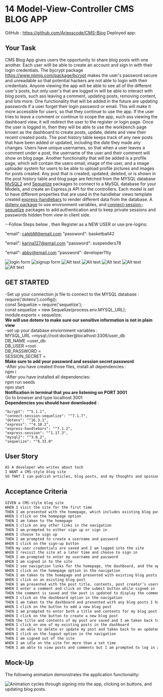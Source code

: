 # 14 Model-View-Controller CMS BLOG APP
GitHub : https://github.com/Ariesscode/CMS-Blog
Deployed app: 

## Your Task

CMS Blog App gives users the opportunity to share blog posts with one another. Each user willl be able to create an account and sign in with their login credentials. The bycrypt package https://www.npmjs.com/package/bcrypt makes the user's password secure and unreadable so that potential hackers are not able to login with their credentials. Anyone viewing the app will be able to see all of the different user's posts, but only user's that are logged in will be able to interact with blog posts, such ass leaving a comment, updating posts, removing content, and lots more. One functionality that will be added in the future are updating passwords if a user forget their login password or email. This will make it more accessible for users, so that they continue to use the app. If the user tries to leave a comment or continue to scope the app, such ass viewing the dashboard view, it will redirect the user to the register or login page. Once the user is logged in, then they will be able to use the workbench page known as the dashboard to create posts, update, delete and view their recent created posts. The post history table keeps track of any new posts that have been added or updated, including the date they made any changes. Users have unique usernames, so that when a user leaves a comment under a post, the username of the user and their comment will show on blog page. Another functionality that will be added is a profile page, which will contain the users email, image of the user, and a image uploader system for users to be able to upload profile pictures and images for posts created. Any post that is created, updated, deleted, or is shown in the post history table and blog page are fetched from the MYSQL database [MySQL2](https://www.npmjs.com/package/mysql2) and [Sequelize](https://www.npmjs.com/package/sequelize) packages to connect to a MySQL database for your Models, and create an Express.js API for the controllers. Each model is set to have different properties that are used in the handlebar views template created [express-handlebars](https://www.npmjs.com/package/express-handlebars) to render different data from the database. A [dotenv package](https://www.npmjs.com/package/dotenv) to use environment variables, and [connect-session-sequelize](https://www.npmjs.com/package/connect-session-sequelize) packages to add authentication and to keep private sessions and passwords hidden from view in client side. 

--Follow Steps below , then Register as a NEW USER or use pre-logins:

"email": calebM@email.com
"password": basketball42

"email": karina127@email.com
"password": suspenders78

"email": abby@email.com
"password": developer11ty

![login form](<Assets/images/Screenshot (230).png>)
![signup form](<Assets/images/Screenshot (231).png>)
![Alt text](<Assets/images/Screenshot (234).png>)
![Alt text](<Assets/images/Screenshot (229).png>)
![Alt text](<Assets/images/Screenshot (235).png>)
![Alt text](<Assets/images/Screenshot (238).png>)
![Alt text](<Assets/images/Screenshot (236).png>)

## GET STARTED <br>
-Set up your connection js file to connect to the MYSQL database : <br>
require('dotenv').config();<br>
const Sequelize = require('sequelize');<br>
const sequelize = new Sequelize(process.env.MYSQL_URL);<br>
module.exports = sequelize;<br>
**We will use dotenv to make sure our sensitive information is not in plain view**<br>
-set up your database enviornment variables :<br>
MYSQL_URL =mysql://root:docker@localhost:3306/user_db <br>
DB_NAME =user_db <br>
DB_USER =root <br>
DB_PASSWORD = <br>
SESSION_SECRET =  <br>
**Make sure to add your password and session secret password** <br>
-After you have created those files, install all dependencies : <br>
npm i <br>
-After you have installed all dependencies: <br>
npm run seeds <br>
npm start <br>
**Notification in terminal that you are listening on PORT 3001** <br>
Go to browser and type localhost 3001 <br>
**Dependencies you should have downloaded** : <br>

    "bcrypt": "^5.1.1",
    "connect-session-sequelize": "^7.1.7",
    "dotenv": "^16.3.1",
    "express": "^4.18.2",
    "express-handlebars": "^7.1.2",
    "express-session": "^1.17.3",
    "mysql2": "^3.6.2",
    "sequelize": "^6.33.0"




## User Story

```md
AS A developer who writes about tech
I WANT a CMS-style blog site
SO THAT I can publish articles, blog posts, and my thoughts and opinions
```

## Acceptance Criteria

```md
GIVEN a CMS-style blog site
WHEN I visit the site for the first time
THEN I am presented with the homepage, which includes existing blog posts if any have been posted; navigation links for the homepage and the dashboard; and the option to log in
WHEN I click on the homepage option
THEN I am taken to the homepage
WHEN I click on any other links in the navigation
THEN I am prompted to either sign up or sign in
WHEN I choose to sign up
THEN I am prompted to create a username and password
WHEN I click on the sign-up button
THEN my user credentials are saved and I am logged into the site
WHEN I revisit the site at a later time and choose to sign in
THEN I am prompted to enter my username and password
WHEN I am signed in to the site
THEN I see navigation links for the homepage, the dashboard, and the option to log out
WHEN I click on the homepage option in the navigation
THEN I am taken to the homepage and presented with existing blog posts that include the post title and the date created
WHEN I click on an existing blog post
THEN I am presented with the post title, contents, post creator’s username, and date created for that post and have the option to leave a comment
WHEN I enter a comment and click on the submit button while signed in
THEN the comment is saved and the post is updated to display the comment, the comment creator’s username, and the date created
WHEN I click on the dashboard option in the navigation
THEN I am taken to the dashboard and presented with any blog posts I have already created and the option to add a new blog post
WHEN I click on the button to add a new blog post
THEN I am prompted to enter both a title and contents for my blog post
WHEN I click on the button to create a new blog post
THEN the title and contents of my post are saved and I am taken back to an updated dashboard with my new blog post
WHEN I click on one of my existing posts in the dashboard
THEN I am able to delete or update my post and taken back to an updated dashboard
WHEN I click on the logout option in the navigation
THEN I am signed out of the site
WHEN I am idle on the site for more than a set time
THEN I am able to view posts and comments but I am prompted to log in again before I can add, update, or delete posts
```

## Mock-Up

The following animation demonstrates the application functionality:

![Animation cycles through signing into the app, clicking on buttons, and updating blog posts.](./Assets/14-mvc-homework-demo-01.gif) 

